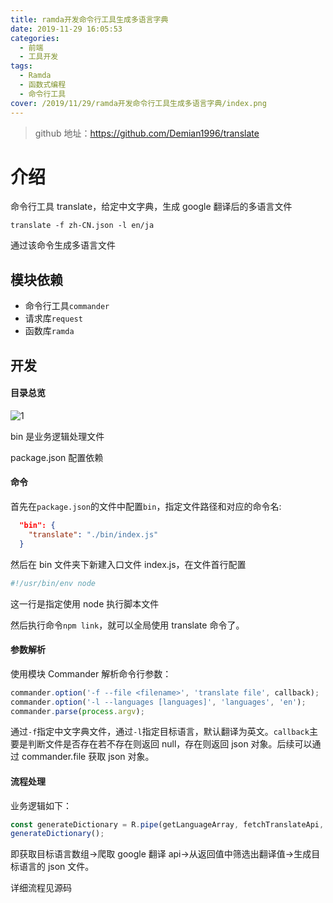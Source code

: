 ```yaml
---
title: ramda开发命令行工具生成多语言字典
date: 2019-11-29 16:05:53
categories:
  - 前端
  - 工具开发
tags:
  - Ramda
  - 函数式编程
  - 命令行工具
cover: /2019/11/29/ramda开发命令行工具生成多语言字典/index.png
---
```


> github 地址：https://github.com/Demian1996/translate

# 介绍

命令行工具 translate，给定中文字典，生成 google 翻译后的多语言文件

```shell
translate -f zh-CN.json -l en/ja
```

通过该命令生成多语言文件
<!-- more -->
## 模块依赖

- 命令行工具`commander`
- 请求库`request`
- 函数库`ramda`

## 开发

#### 目录总览

![1](1.png)

bin 是业务逻辑处理文件

package.json 配置依赖

#### 命令

首先在`package.json`的文件中配置`bin`，指定文件路径和对应的命令名:

```json
  "bin": {
    "translate": "./bin/index.js"
  }
```

然后在 bin 文件夹下新建入口文件 index.js，在文件首行配置

```js
#!/usr/bin/env node
```

这一行是指定使用 node 执行脚本文件

然后执行命令`npm link`，就可以全局使用 translate 命令了。

#### 参数解析

使用模块 Commander 解析命令行参数：

```js
commander.option('-f --file <filename>', 'translate file', callback);
commander.option('-l --languages [languages]', 'languages', 'en');
commander.parse(process.argv);
```

通过`-f`指定中文字典文件，通过`-l`指定目标语言，默认翻译为英文。`callback`主要是判断文件是否存在若不存在则返回 null，存在则返回 json 对象。后续可以通过 commander.file 获取 json 对象。

#### 流程处理

业务逻辑如下：

```js
const generateDictionary = R.pipe(getLanguageArray, fetchTranslateApi, mapTranslation, generateFile);
generateDictionary();
```

即获取目标语言数组->爬取 google 翻译 api->从返回值中筛选出翻译值->生成目标语言的 json 文件。

详细流程见源码

